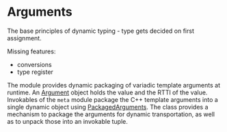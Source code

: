 # Arguments

The base principles of dynamic typing - type gets decided on first assignment.

Missing features:

* conversions
* type register

The module provides dynamic packaging of variadic template arguments at runtime. An [Argument](./argument.hpp) object holds the value and the RTTI of the value. Invokables of the `meta` module package the C++ template arguments into a single dynamic object using [PackagedArguments](./packaged_arguments.hpp). The class provides a mechanism to package the arguments for dynamic transportation, as well as to unpack those into an invokable tuple.